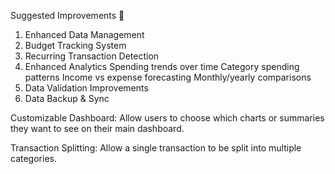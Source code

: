 Suggested Improvements 🚀
1. Enhanced Data Management
3. Budget Tracking System
4. Recurring Transaction Detection
5. Enhanced Analytics
Spending trends over time
Category spending patterns
Income vs expense forecasting
Monthly/yearly comparisons
6. Data Validation Improvements
8. Data Backup & Sync

Customizable Dashboard:
Allow users to choose which charts or summaries they want to see on their main dashboard.

Transaction Splitting:
Allow a single transaction to be split into multiple categories.
